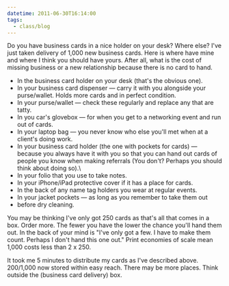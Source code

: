 ```yaml
---
datetime: 2011-06-30T16:14:00
tags:
  - class/blog
---
```

Do you have business cards in a nice holder on your desk? Where else?
I've just taken delivery of 1,000 new business cards. Here is where have mine and where I think you should have yours. After all, what is the cost of missing business or a new relationship because there is no card to hand.

- In the business card holder on your desk (that's the obvious one).
- In your business card dispenser — carry it with you alongside your purse/wallet. Holds more cards and in perfect condition.
- In your purse/wallet — check these regularly and replace any that are tatty.
- In you car's glovebox — for when you get to a networking event and run out of cards.
- In your laptop bag — you never know who else you'll met when at a client's doing work.
- In your business card holder (the one with pockets for cards) — because you always have it with you so that you can hand out cards of people you know when making referrals (You don't? Perhaps you should think about doing so).\
- In your folio that you use to take notes.
- In your iPhone/iPad protective cover if it has a place for cards.
- In the back of any name tag holders you wear at regular events.
- In your jacket pockets — as long as you remember to take them out
- before dry cleaning.

You may be thinking I've only got 250 cards as that's all that comes in a box. Order more. The fewer you have the lower the chance you'll hand them out. In the back of your mind is "I've only got a few. I have to make them count. Perhaps I don't hand this one out." Print economies of scale mean 1,000 costs less than 2 x 250.

It took me 5 minutes to distribute my cards as I've described above. 200/1,000 now stored within easy reach. There may be more places. Think outside the (business card delivery) box.